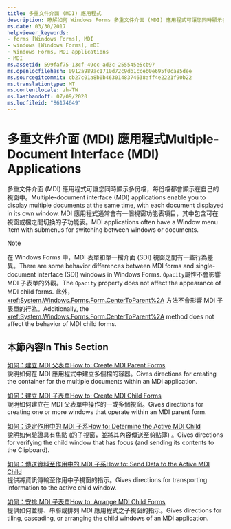 ```yaml
---
title: 多重文件介面 (MDI) 應用程式
description: 瞭解如何 Windows Forms 多重文件介面 (MDI) 應用程式可讓您同時顯示多份檔，每份檔都會顯示在自己的視窗中。
ms.date: 03/30/2017
helpviewer_keywords:
- forms [Windows Forms], MDI
- windows [Windows Forms], mDI
- Windows Forms, MDI applications
- MDI
ms.assetid: 599faf75-13cf-49cc-ad3c-255545e5cb97
ms.openlocfilehash: 0912a989ac1710d72c9db1cceb0e695f0ca85dee
ms.sourcegitcommit: cb27c01a8b0b4630148374638aff4e2221f90b22
ms.translationtype: MT
ms.contentlocale: zh-TW
ms.lasthandoff: 07/09/2020
ms.locfileid: "86174649"
---
```

# <a name="multiple-document-interface-mdi-applications"></a><span data-ttu-id="cb78c-103">多重文件介面 (MDI) 應用程式</span><span class="sxs-lookup"><span data-stu-id="cb78c-103">Multiple-Document Interface (MDI) Applications</span></span>
<span data-ttu-id="cb78c-104">多重文件介面 (MDI) 應用程式可讓您同時顯示多份檔，每份檔都會顯示在自己的視窗中。</span><span class="sxs-lookup"><span data-stu-id="cb78c-104">Multiple-document interface (MDI) applications enable you to display multiple documents at the same time, with each document displayed in its own window.</span></span> <span data-ttu-id="cb78c-105">MDI 應用程式通常會有一個視窗功能表項目，其中包含可在視窗或檔之間切換的子功能表。</span><span class="sxs-lookup"><span data-stu-id="cb78c-105">MDI applications often have a Window menu item with submenus for switching between windows or documents.</span></span>  
  
> [!NOTE]
> <span data-ttu-id="cb78c-106">在 Windows Forms 中，MDI 表單和單一檔介面 (SDI) 視窗之間有一些行為差異。</span><span class="sxs-lookup"><span data-stu-id="cb78c-106">There are some behavior differences between MDI forms and single-document interface (SDI) windows in Windows Forms.</span></span> <span data-ttu-id="cb78c-107">`Opacity`屬性不會影響 MDI 子表單的外觀。</span><span class="sxs-lookup"><span data-stu-id="cb78c-107">The `Opacity` property does not affect the appearance of MDI child forms.</span></span> <span data-ttu-id="cb78c-108">此外， <xref:System.Windows.Forms.Form.CenterToParent%2A> 方法不會影響 MDI 子表單的行為。</span><span class="sxs-lookup"><span data-stu-id="cb78c-108">Additionally, the <xref:System.Windows.Forms.Form.CenterToParent%2A> method does not affect the behavior of MDI child forms.</span></span>  
  
## <a name="in-this-section"></a><span data-ttu-id="cb78c-109">本節內容</span><span class="sxs-lookup"><span data-stu-id="cb78c-109">In This Section</span></span>  
 [<span data-ttu-id="cb78c-110">如何：建立 MDI 父表單</span><span class="sxs-lookup"><span data-stu-id="cb78c-110">How to: Create MDI Parent Forms</span></span>](how-to-create-mdi-parent-forms.md)  
 <span data-ttu-id="cb78c-111">說明如何在 MDI 應用程式中建立多個檔的容器。</span><span class="sxs-lookup"><span data-stu-id="cb78c-111">Gives directions for creating the container for the multiple documents within an MDI application.</span></span>  
  
 [<span data-ttu-id="cb78c-112">如何：建立 MDI 子表單</span><span class="sxs-lookup"><span data-stu-id="cb78c-112">How to: Create MDI Child Forms</span></span>](how-to-create-mdi-child-forms.md)  
 <span data-ttu-id="cb78c-113">說明如何建立在 MDI 父表單中操作的一或多個視窗。</span><span class="sxs-lookup"><span data-stu-id="cb78c-113">Gives directions for creating one or more windows that operate within an MDI parent form.</span></span>  
  
 [<span data-ttu-id="cb78c-114">如何：決定作用中的 MDI 子系</span><span class="sxs-lookup"><span data-stu-id="cb78c-114">How to: Determine the Active MDI Child</span></span>](how-to-determine-the-active-mdi-child.md)  
 <span data-ttu-id="cb78c-115">說明如何驗證具有焦點 (的子視窗，並將其內容傳送至剪貼簿) 。</span><span class="sxs-lookup"><span data-stu-id="cb78c-115">Gives directions for verifying the child window that has focus (and sending its contents to the Clipboard).</span></span>  
  
 [<span data-ttu-id="cb78c-116">如何：傳送資料至作用中的 MDI 子系</span><span class="sxs-lookup"><span data-stu-id="cb78c-116">How to: Send Data to the Active MDI Child</span></span>](how-to-send-data-to-the-active-mdi-child.md)  
 <span data-ttu-id="cb78c-117">提供將資訊傳輸至作用中子視窗的指示。</span><span class="sxs-lookup"><span data-stu-id="cb78c-117">Gives directions for transporting information to the active child window.</span></span>  
  
 [<span data-ttu-id="cb78c-118">如何：安排 MDI 子表單</span><span class="sxs-lookup"><span data-stu-id="cb78c-118">How to: Arrange MDI Child Forms</span></span>](how-to-arrange-mdi-child-forms.md)  
 <span data-ttu-id="cb78c-119">提供如何並排、串聯或排列 MDI 應用程式之子視窗的指示。</span><span class="sxs-lookup"><span data-stu-id="cb78c-119">Gives directions for tiling, cascading, or arranging the child windows of an MDI application.</span></span>

